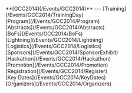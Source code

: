 <div class='linkbox'>
**[GCC2014](/Events/GCC2014)**
---
[Training](/Events/GCC2014/TrainingDay)<br />
[Program](/Events/GCC2014/Program)<br />
[Abstracts](/Events/GCC2014/Abstracts)<br />
[BoFs](/Events/GCC2014/BoFs)<br />
[Lightning](/Events/GCC2014/Lightning)<br />
[Logistics](/Events/GCC2014/Logistics)<br />
[Sponsors](/Events/GCC2014/SponsorExhibit)<br />
[Hackathon](/Events/GCC2014/Hackathon)<br />
[Promotion](/Events/GCC2014/Promotion)<br />
[Registration](/Events/GCC2014/Register)<br />
[Key Dates](/Events/GCC2014/KeyDates)<br />
[Organizers](/Events/GCC2014/Organizers)<br />
</div>
